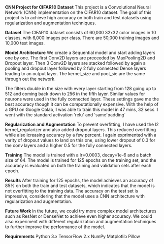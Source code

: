 **CNN Project for CIFAR10 Dataset**
This project is a Convolutional Neural Network (CNN) implementation on the CIFAR10 dataset. The goal of this project is to achieve high accuracy on both train and test datasets using regularization and augmentation techniques.

**Dataset**
The CIFAR10 dataset consists of 60,000 32x32 color images in 10 classes, with 6,000 images per class. There are 50,000 training images and 10,000 test images.

**Model Architecture**
We create a Sequential model and start adding layers one by one. The first Conv2D layers are preceeded by MaxPooling2D and Dropout layer. Then 3 Conv2D layers are stacked followed by again a pooling and dropout layer followed by 2 fully connected Dense layers leading to an output layer. The kernel_size and pool_sie are the same through out the network.

The filters double in the size with every layer starting from 128 going up to 512 and coming back down to 256 in the fifth layer. Similar values for neurons were used in the fully connected layer. These settings gave me the best accuracy though it can be computationally expensive. With the help of a GPU on Google Colab, I was able to train this model in 47 mins, 32 secs. I went with the standard activation 'relu' and 'same'padding'

**Regularization and Augmentation**
To prevent overfitting, I have used the l2 kernel_regularizer and also added dropout layers. This reduced overfitting while also icreasing accuracy by a few percent. I again exprimented with a varity of dropout values to land on this one, using lower dropout of 0.3 for the conv layers and a higher 0.5 for the fully connected layers.

**Training**
The model is trained with a lr=0.0003, decay=1e-6 and a batch size of 64. The model is trained for 125 epochs on the training set, and the accuracy is evaluated on both the training and validation sets after each epoch.

**Results**
After training for 125 epochs, the model achieves an accuracy of 85% on both the train and test datasets, which indicates that the model is not overfitting to the training data. The accuracy on the test set is impressive, considering that the model uses a CNN architecture with regularization and augmentation.

**Future Work**
In the future, we could try more complex model architectures such as ResNet or DenseNet to achieve even higher accuracy. We could also experiment with different regularization and augmentation techniques to further improve the performance of the model.

**Requirements**
Python 3.x
TensorFlow 2.x
NumPy
Matplotlib
Pillow
